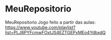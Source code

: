 # MeuRepositorio
MeuRepositorio
Jogo feito a partir das aulas:
https://www.youtube.com/playlist?list=PLJ8PYFcmwFOxtJS4EZTGEPxMEo4YdbxdQ

